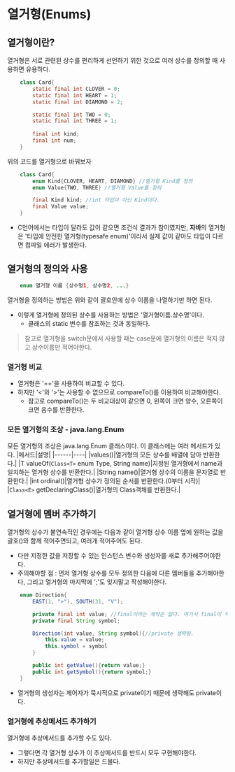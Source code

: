 # 열거형(Enums)
## 열거형이란?
열거형은 서로 관련된 상수를 편리하게 선언하기 위한 것으로 여러 상수를 정의할 때 사용하면 유용하다.
```java
    class Card{
        static final int CLOVER = 0;
        static final int HEART = 1;
        static final int DIAMOND = 2;

        static final int TWO = 0;
        static final int THREE = 1;
    
        final int kind;
        final int num;
    }
```
위의 코드를 열거형으로 바꿔보자
```java
    class Card{
        enum Kind{CLOVER, HEART, DIAMOND} //열거형 Kind를 정의
        enum Value{TWO, THREE} //열거형 Value를 정의

        final Kind kind; //int 타입이 아닌 Kind이다.
        final Value value;
    }
```
- C언어에서는 타입이 달라도 값이 같으면 조건식 결과가 참이였지만, **자바**의 열거형은 '타입에 안전한 열거형(typesafe enum)'이라서 실제 값이 같아도 타입이 다르면 컴파일 에러가 발생한다.

## 열거형의 정의와 사용
```java
    enum 열거형 이름 {상수명1, 상수명2, ...}
```
열거형을 정의하는 방법은 위와 같이 괄호안에 상수 이름을 나열하기만 하면 된다.
- 이렇게 열거형에 정의된 상수를 사용하는 방법은 '열거형이름.상수명'이다.
    - 클래스의 static 변수를 참조하는 것과 동일하다.

> 참고로 열거형을 switch문에서 사용할 때는 case문에 열거형의 이름은 적지 않고 상수이름만 적어야한다.

### **열거형 비교**
- 열거형은 '=='을 사용하여 비교할 수 있다.
- 하지만 '<'와 '>'는 사용할 수 없으므로 compareTo()를 이용하여 비교해야한다. 
    - 참고로 compareTo()는 두 비교대상이 같으면 0, 왼쪽이 크면 양수, 오른쪽이 크면 음수를 반환한다.

### **모든 열거형의 조상 - java.lang.Enum**
모든 열거형의 조상은 java.lang.Enum 클래스이다. 이 클래스에는 여러 메서드가 있다.
|메서드|설명|
|------|----|
|values()|열거형의 모든 상수를 배열에 담아 반환한다.|
|T valueOf(```Class<T>``` enum Type, String name)|지정된 열거형에서 name과 일치하는 열거형 상수를 반환한다.|
|String name()|열거형 상수의 이름을 문자열로 반환한다.|
|int ordinal()|열거형 상수가 정의된 순서를 반환한다.(0부터 시작)|
|```Class<E>``` getDeclaringClass()|열거형의 Class객체를 반환한다.|

## 열거형에 멤버 추가하기
열거형의 상수가 불연속적인 경우에는 다음과 같이 열거형 상수 이름 옆에 원하는 값을 괄호()와 함께 적어주면되고, 여러개 적어주어도 된다.
- 다만 지정한 값을 저장할 수 있는 인스턴스 변수와 생성자를 새로 추가해주어야한다.
- 주의해야할 점 : 먼저 열거형 상수를 모두 정의한 다음에 다른 멤버들을 추가해야한다, 그리고 열거형의 마지막에 ';'도 잊지말고 작성해야한다.

```java
    enum Direction{
        EAST(1, ">"), SOUTH(31, "V");

        private final int value; //final이라는 제약은 없다. 여기서 final이 적절하여 사용한 것.
        private final String symbol;

        Direction(int value, String symbol){//private 생략됨.
            this.value = value;
            this.symbol = symbol
        }

        public int getValue(){return value;}
        public int getSymbol(){return symbol;}
    }
```
- 열거형의 생성자는 제어자가 묵시적으로 private이기 때문에 생략해도 private이다.

### **열거형에 추상메서드 추가하기**
열거형에 추상메서드를 추가할 수도 있다.
- 그렇다면 각 열거형 상수가 이 추상메서드를 반드시 모두 구현해야한다.
- 하지만 추상메서드를 추가할일은 드물다.